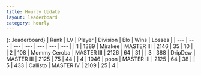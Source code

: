 ```yaml
---
title: Hourly Update
layout: leaderboard
category: hourly
---
```


{: .leaderboard}
| Rank | LV | Player | Division | Elo | Wins | Losses |
| --- | --- | --- | --- | --- | --- | --- |
| <span data-change="4">1</span> | 1389 | <span title="ID: 416373">Mirakee</span> | MASTER III | <span data-change="43">2146</span> | <span data-change="3">35</span> | <span data-change="0">10</span> |
| <span data-change="0">2</span> | 108 | <span title="ID: 748055">Mommy Ceroba</span> | MASTER III | <span data-change="0">2126</span> | <span data-change="0">64</span> | <span data-change="0">31</span> |
| <span data-change="-2">3</span> | 388 | <span title="ID: 649454">DripDew</span> | MASTER III | <span data-change="-33">2125</span> | <span data-change="0">75</span> | <span data-change="3">44</span> |
| <span data-change="-1">4</span> | 1046 | <span title="ID: 540690">poon</span> | MASTER III | <span data-change="0">2125</span> | <span data-change="0">64</span> | <span data-change="0">38</span> |
| <span data-change="-1">5</span> | 433 | <span title="ID: 619928">Callisto</span> | MASTER IV | <span data-change="0">2109</span> | <span data-change="0">25</span> | <span data-change="0">4</span> |